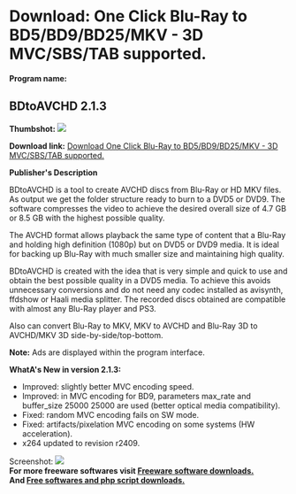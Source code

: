 # Download: One Click Blu-Ray to BD5/BD9/BD25/MKV - 3D MVC/SBS/TAB supported.

**Program name:**

## BDtoAVCHD 2.1.3

  
**Thumbshot:** ![](http://www.freewarefiles.com/screenshot/bdtoavchd_md.jpg)   
  
**Download link:** [Download One Click Blu-Ray to BD5/BD9/BD25/MKV - 3D MVC/SBS/TAB supported.](http://freesoftwares.boysofts.com/BDtoAVCHD_program_59554.html)  
  


**Publisher's Description**  
  


BDtoAVCHD is a tool to create AVCHD discs from Blu-Ray or HD MKV files. As output we get the folder structure ready to burn to a DVD5 or DVD9. The software compresses the video to achieve the desired overall size of 4.7 GB or 8.5 GB with the highest possible quality. 

The AVCHD format allows playback the same type of content that a Blu-Ray and holding high definition (1080p) but on DVD5 or DVD9 media. It is ideal for backing up Blu-Ray with much smaller size and maintaining high quality.

BDtoAVCHD is created with the idea that is very simple and quick to use and obtain the best possible quality in a DVD5 media. To achieve this avoids unnecessary conversions and do not need any codec installed as avisynth, ffdshow or Haali media splitter. The recorded discs obtained are compatible with almost any Blu-Ray player and PS3.

Also can convert Blu-Ray to MKV, MKV to AVCHD and Blu-Ray 3D to AVCHD/MKV 3D side-by-side/top-bottom.

**Note:** Ads are displayed within the program interface.

**WhatA's New in version 2.1.3:**

  * Improved: slightly better MVC encoding speed.
  * Improved: in MVC encoding for BD9, parameters max_rate and buffer_size 25000 25000 are used (better optical media compatibility).
  * Fixed: random MVC encoding fails on SW mode.
  * Fixed: artifacts/pixelation MVC encoding on some systems (HW acceleration).
  * x264 updated to revision r2409.

  
  
Screenshot: ![](http://www.freewarefiles.com/screenshot/bdtoavchd.jpg)   
**For more freeware softwares visit [Freeware software downloads.](http://freesoftwares.boysofts.com/)**   
**And [Free softwares and php script downloads.](http://www.boysofts.com/)**
